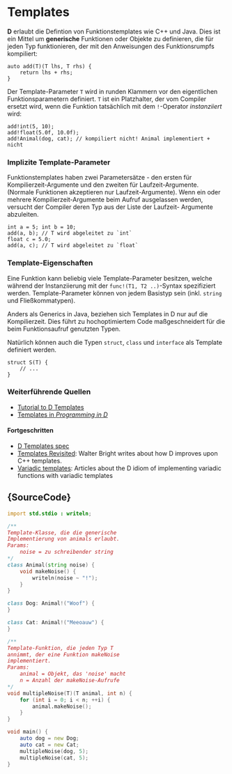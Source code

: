 # Templates

**D** erlaubt die Defintion von Funktionstemplates wie C++ und
Java. Dies ist ein Mittel um **generische** Funktionen oder Objekte zu 
definieren, die für jeden Typ funktionieren, der mit den Anweisungen des
Funktionsrumpfs kompiliert:

    auto add(T)(T lhs, T rhs) {
        return lhs + rhs;
    }

Der Template-Parameter `T` wird in runden Klammern vor den eigentlichen
Funktionsparametern definiert. `T` ist ein Platzhalter, der vom Compiler 
ersetzt wird, wenn die Funktion tatsächlich mit dem `!`-Operator 
*instanziiert* wird:

    add!int(5, 10);
    add!float(5.0f, 10.0f);
    add!Animal(dog, cat); // kompiliert nicht! Animal implementiert + nicht

### Implizite Template-Parameter
 
Funktionstemplates haben zwei Parametersätze - den ersten für 
Kompilierzeit-Argumente und den zweiten für Laufzeit-Argumente.
(Normale Funktionen akzeptieren nur Laufzeit-Argumente).
Wenn ein oder mehrere Kompilierzeit-Argumente beim Aufruf ausgelassen 
werden, versucht der Compiler deren Typ aus der Liste der Laufzeit-
Argumente abzuleiten.

    int a = 5; int b = 10;
    add(a, b); // T wird abgeleitet zu `int`
    float c = 5.0;
    add(a, c); // T wird abgeleitet zu `float` 

### Template-Eigenschaften

Eine Funktion kann beliebig viele Template-Parameter besitzen, welche
während der Instanziierung mit der `func!(T1, T2 ..)`-Syntax spezifiziert 
werden. Template-Parameter können von jedem Basistyp sein (inkl. `string` 
und Fließkommatypen).

Anders als Generics in Java, beziehen sich Templates in D nur auf die 
Kompilierzeit. Dies führt zu hochoptimiertem Code maßgeschneidert für die 
beim Funktionsaufruf genutzten Typen.

Natürlich können auch die Typen `struct`, `class` und `interface` als Template
definiert werden.

    struct S(T) {
        // ...
    }

### Weiterführende Quellen

- [Tutorial to D Templates](https://github.com/PhilippeSigaud/D-templates-tutorial)
- [Templates in _Programming in D_](http://ddili.org/ders/d.en/templates.html)

#### Fortgeschritten

- [D Templates spec](https://dlang.org/spec/template.html)
- [Templates Revisited](http://dlang.org/templates-revisited.html):  Walter Bright writes about how D improves upon C++ templates.
- [Variadic templates](http://dlang.org/variadic-function-templates.html): Articles about the D idiom of implementing variadic functions with variadic templates

## {SourceCode}

```d
import std.stdio : writeln;

/**
Template-Klasse, die die generische
Implementierung von animals erlaubt.
Params:
    noise = zu schreibender string
*/
class Animal(string noise) {
    void makeNoise() {
        writeln(noise ~ "!");
    }
}

class Dog: Animal!("Woof") {
}

class Cat: Animal!("Meeoauw") {
}

/**
Template-Funktion, die jeden Typ T
annimmt, der eine Funktion makeNoise
implementiert.
Params:
    animal = Objekt, das 'noise' macht
    n = Anzahl der makeNoise-Aufrufe
*/
void multipleNoise(T)(T animal, int n) {
    for (int i = 0; i < n; ++i) {
        animal.makeNoise();
    }
}

void main() {
    auto dog = new Dog;
    auto cat = new Cat;
    multipleNoise(dog, 5);
    multipleNoise(cat, 5);
}
```
